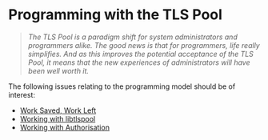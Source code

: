 # Programming with the TLS Pool

>   *The TLS Pool is a paradigm shift for system administrators and programmers
>   alike.  The good news is that for programmers, life really simplifies.
>   And as this improves the potential acceptance of the TLS Pool, it means
>   that the new experiences of administrators will have been well worth it.*

The following issues relating to the programming model should be of interest:

  * [Work Saved, Work Left](prog-work.html)
  * [Working with libtlspool](prog-lib.html)
  * [Working with Authorisation](prog-sasl.html)

